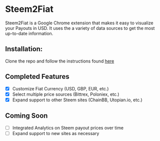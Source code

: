 # Steem2Fiat

Steem2Fiat is a Google Chrome extension that makes it easy to visualize your Payouts in USD. It uses the a variety of data sources to get the most up-to-date information.

## Installation:
Clone the repo and follow the instructions found [here](https://stackoverflow.com/questions/24577024/install-chrome-extension-not-in-the-store "Install Instructions")

## Completed Features
- [x] Customize Fiat Currency (USD, GBP, EUR, etc.)
- [x] Select multiple price sources (Bittrex, Poloniex, etc.)
- [x] Expand support to other Steem sites (ChainBB, Utopian.io, etc.)

## Coming Soon
- [ ] Integrated Analytics on Steem payout prices over time
- [ ] Expand support to new sites as necessary